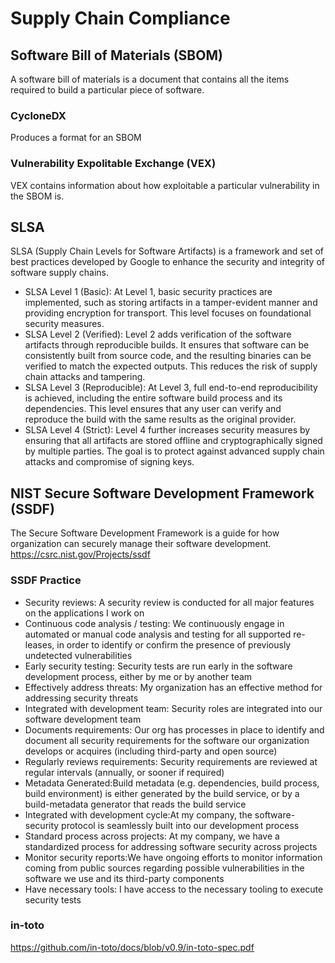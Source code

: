 # Supply Chain Compliance


## Software Bill of Materials (SBOM)
A software bill of materials is a document that contains all the items required to build a particular piece of software. 


### CycloneDX
Produces a format for an SBOM

### Vulnerability Expolitable Exchange (VEX)
VEX contains information about how exploitable a particular vulnerability in the SBOM is. 


## SLSA
SLSA (Supply Chain Levels for Software Artifacts) is a framework and set of best practices developed by Google to enhance the security and integrity of software supply chains.

- SLSA Level 1 (Basic):
At Level 1, basic security practices are implemented, such as storing artifacts in a tamper-evident manner and providing encryption for transport. This level focuses on foundational security measures.
- SLSA Level 2 (Verified):
Level 2 adds verification of the software artifacts through reproducible builds. It ensures that software can be consistently built from source code, and the resulting binaries can be verified to match the expected outputs. This reduces the risk of supply chain attacks and tampering.
- SLSA Level 3 (Reproducible):
At Level 3, full end-to-end reproducibility is achieved, including the entire software build process and its dependencies. This level ensures that any user can verify and reproduce the build with the same results as the original provider.
- SLSA Level 4 (Strict):
Level 4 further increases security measures by ensuring that all artifacts are stored offline and cryptographically signed by multiple parties. The goal is to protect against advanced supply chain attacks and compromise of signing keys.

## NIST Secure Software Development Framework (SSDF)
The Secure Software Development Framework is a guide for how organization can securely manage their software development. https://csrc.nist.gov/Projects/ssdf

### SSDF Practice
- Security reviews: A security review is conducted for all major features on the applications I work on
- Continuous code analysis / testing:  We continuously engage in automated or manual code analysis and testing for all supported re- leases, in order to identify or confirm the presence of previously undetected vulnerabilities
- Early security testing: Security tests are run early in the software development process, either by me or by another team 
- Effectively address threats: My organization has an effective method for addressing security threats
- Integrated with development team: Security roles are integrated into our software development team
- Documents requirements: Our org has processes in place to identify and document all security requirements for the software our organization develops or acquires (including third-party and open source)
- Regularly reviews requirements: Security requirements are reviewed at regular intervals (annually, or sooner if required)
- Metadata Generated:Build metadata (e.g. dependencies, build process, build environment) is either generated by the build service, or by a build-metadata generator that reads the build service
- Integrated with development cycle:At my company, the software-security protocol is seamlessly built into our development process
- Standard process across projects: At my company, we have a standardized process for addressing software security across projects
- Monitor security reports:We have ongoing efforts to monitor information coming from public sources regarding possible vulnerabilities in the software we use and its third-party components
- Have necessary tools: I have access to the necessary tooling to execute security tests

### in-toto
https://github.com/in-toto/docs/blob/v0.9/in-toto-spec.pdf













